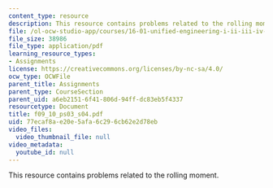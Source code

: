 ```yaml
---
content_type: resource
description: This resource contains problems related to the rolling moment.
file: /ol-ocw-studio-app/courses/16-01-unified-engineering-i-ii-iii-iv-fall-2005-spring-2006/77ecaf8ae20e5afa6c296cb62e2d78eb_f09_10_ps03_s04.pdf
file_size: 38986
file_type: application/pdf
learning_resource_types:
- Assignments
license: https://creativecommons.org/licenses/by-nc-sa/4.0/
ocw_type: OCWFile
parent_title: Assignments
parent_type: CourseSection
parent_uid: a6eb2151-6f41-806d-94ff-dc83eb5f4337
resourcetype: Document
title: f09_10_ps03_s04.pdf
uid: 77ecaf8a-e20e-5afa-6c29-6cb62e2d78eb
video_files:
  video_thumbnail_file: null
video_metadata:
  youtube_id: null
---
```

This resource contains problems related to the rolling moment.